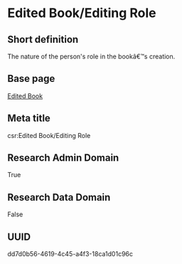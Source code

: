 # Edited Book/Editing Role
## Short definition
The nature of the person's role in the bookâ€™s creation.
## Base page
[Edited Book](../../Objects/Edited%20Book.md)
## Meta title
csr:Edited Book/Editing Role
## Research Admin Domain
True
## Research Data Domain
False
## UUID
dd7d0b56-4619-4c45-a4f3-18ca1d01c96c
